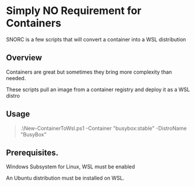 # Simply NO Requirement for Containers

SNORC is a few scripts that will convert a container into a WSL distribution

## Overview

Containers are great but sometimes they bring more complexity than needed.

These scripts pull an image from a container registry and deploy it as a WSL distro 

## Usage

>.\New-ContainerToWsl.ps1 -Container "busybox:stable" -DistroName "BusyBox"

## Prerequisites.

Windows Subsystem for Linux, WSL must be enabled

An Ubuntu distribution must be installed on WSL.